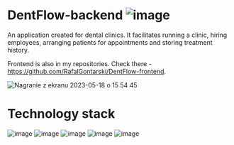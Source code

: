 # DentFlow-backend ![image](https://github.com/RafalGontarski/DentFlow-backend/assets/106514250/a52dcd59-0953-4a8c-9602-865eb5a498e9)

An application created for dental clinics. It facilitates running a clinic, hiring employees, arranging patients for appointments and storing treatment history.

Frontend is also in my repositories. Check there - https://github.com/RafalGontarski/DentFlow-frontend.

![Nagranie z ekranu 2023-05-18 o 15 54 45](https://github.com/RafalGontarski/DentFlow-backend/assets/106514250/59a74b76-75a2-4d9e-9972-cee471fa8483)

# Technology stack
![image](https://github.com/RafalGontarski/DentFlow-frontend/assets/106514250/6275239b-c711-4004-8deb-c4442440ef99) ![image](https://github.com/RafalGontarski/DentFlow-frontend/assets/106514250/2b443685-586f-4354-8a27-11e3cad68efc) ![image](https://github.com/RafalGontarski/DentFlow-frontend/assets/106514250/e86470fc-f9d7-4e7d-a0fc-88e60353ddf0) ![image](https://github.com/RafalGontarski/DentFlow-frontend/assets/106514250/14a34e6e-fee8-44bb-af68-f574782b1e23) ![image](https://github.com/RafalGontarski/DentFlow-frontend/assets/106514250/250522fa-d6b3-4490-b8bf-18ce2eb7457b)
